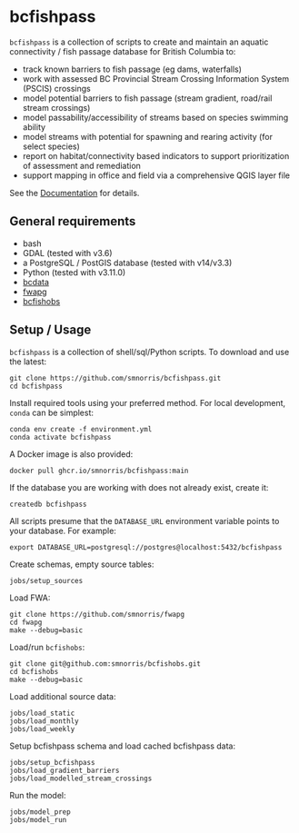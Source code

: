 # bcfishpass

`bcfishpass` is a collection of scripts to create and maintain an aquatic connectivity / fish passage database for British Columbia to:

- track known barriers to fish passage (eg dams, waterfalls)
- work with assessed BC Provincial Stream Crossing Information System (PSCIS) crossings
- model potential barriers to fish passage (stream gradient, road/rail stream crossings)
- model passability/accessibility of streams based on species swimming ability
- model streams with potential for spawning and rearing activity (for select species)
- report on habitat/connectivity based indicators to support prioritization of assessment and remediation
- support mapping in office and field via a comprehensive QGIS layer file


See the [Documentation](https://smnorris.github.io/bcfishpass/) for details.

## General requirements

- bash
- GDAL (tested with v3.6)
- a PostgreSQL / PostGIS database (tested with v14/v3.3)
- Python (tested with v3.11.0)
- [bcdata](https://github.com/smnorris/bcdata)
- [fwapg](https://github.com/smnorris/fwapg)
- [bcfishobs](https://github.com/smnorris/bcfishobs)

## Setup / Usage

`bcfishpass` is a collection of shell/sql/Python scripts. To download and use the latest:

    git clone https://github.com/smnorris/bcfishpass.git
    cd bcfishpass

Install required tools using your preferred method. For local development, `conda` can be simplest:

    conda env create -f environment.yml
    conda activate bcfishpass

A Docker image is also provided:

    docker pull ghcr.io/smnorris/bcfishpass:main

If the database you are working with does not already exist, create it:

    createdb bcfishpass

All scripts presume that the `DATABASE_URL` environment variable points to your database. For example:

    export DATABASE_URL=postgresql://postgres@localhost:5432/bcfishpass

Create schemas, empty source tables:

    jobs/setup_sources

Load FWA:

    git clone https://github.com/smnorris/fwapg
    cd fwapg
    make --debug=basic

Load/run `bcfishobs`:

    git clone git@github.com:smnorris/bcfishobs.git
    cd bcfishobs
    make --debug=basic

Load additional source data:

    jobs/load_static                     
    jobs/load_monthly
    jobs/load_weekly

Setup bcfishpass schema and load cached bcfishpass data:

    jobs/setup_bcfishpass
    jobs/load_gradient_barriers
    jobs/load_modelled_stream_crossings

Run the model:

    jobs/model_prep
    jobs/model_run